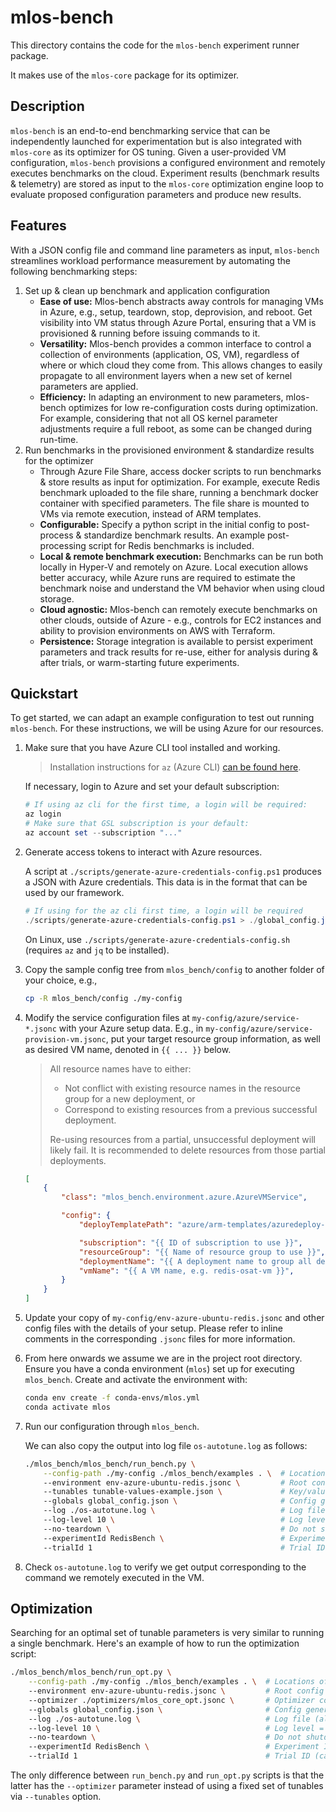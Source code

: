 # mlos-bench

This directory contains the code for the `mlos-bench` experiment runner package.

It makes use of the `mlos-core` package for its optimizer.

## Description

`mlos-bench` is an end-to-end benchmarking service that can be independently launched for experimentation but is also integrated with `mlos-core` as its optimizer for OS tuning.
 Given a user-provided VM configuration, `mlos-bench` provisions a configured environment and remotely executes benchmarks on the cloud.
 Experiment results (benchmark results & telemetry) are stored as input to the `mlos-core` optimization engine loop to evaluate proposed configuration parameters and produce new results.

## Features

With a JSON config file and command line parameters as input, `mlos-bench` streamlines workload performance measurement by automating the following benchmarking steps:

1. Set up & clean up benchmark and application configuration
    - **Ease of use:** Mlos-bench abstracts away controls for managing VMs in Azure, e.g., setup, teardown, stop, deprovision, and reboot. Get visibility into VM status through Azure Portal, ensuring that a VM is provisioned & running before issuing commands to it.
    - **Versatility:** Mlos-bench provides a common interface to control a collection of environments (application, OS, VM), regardless of where or which cloud they come from. This allows changes to easily propagate to all environment layers when a new set of kernel parameters are applied.
    - **Efficiency:** In adapting an environment to new parameters, mlos-bench optimizes for low re-configuration costs during optimization. For example, considering that not all OS kernel parameter adjustments require a full reboot, as some can be changed during run-time.
2. Run benchmarks in the provisioned environment & standardize results for the optimizer
    - Through Azure File Share, access docker scripts to run benchmarks & store results as input for optimization. For example, execute Redis benchmark uploaded to the file share, running a benchmark docker container with specified parameters. The file share is mounted to VMs via remote execution, instead of ARM templates.
    - **Configurable:** Specify a python script in the initial config to post-process & standardize benchmark results. An example post-processing script for Redis benchmarks is included.
    - **Local & remote benchmark execution:** Benchmarks can be run both locally in Hyper-V and remotely on Azure. Local execution allows better accuracy, while Azure runs are required to estimate the benchmark noise and understand the VM behavior when using cloud storage.
    - **Cloud agnostic:** Mlos-bench can remotely execute benchmarks on other clouds, outside of Azure - e.g., controls for EC2 instances and ability to provision environments on AWS with Terraform.
    - **Persistence:** Storage integration is available to persist experiment parameters and track results for re-use, either for analysis during & after trials, or warm-starting future experiments.

## Quickstart

To get started, we can adapt an example configuration to test out running `mlos-bench`.
For these instructions, we will be using Azure for our resources.

1. Make sure that you have Azure CLI tool installed and working.

    > Installation instructions for `az` (Azure CLI) [can be found here](https://docs.microsoft.com/en-us/cli/azure/install-azure-cli).

    If necessary, login to Azure and set your default subscription:

    ```powershell
    # If using az cli for the first time, a login will be required:
    az login
    # Make sure that GSL subscription is your default:
    az account set --subscription "..."
    ```

2. Generate access tokens to interact with Azure resources.

    A script at `./scripts/generate-azure-credentials-config.ps1` produces a JSON with Azure credentials.
    This data is in the format that can be used by our framework.

    ```powershell
    # If using for the az cli first time, a login will be required
    ./scripts/generate-azure-credentials-config.ps1 > ./global_config.json
    ```

    On Linux, use `./scripts/generate-azure-credentials-config.sh` (requires `az` and `jq` to be installed).

3. Copy the sample config tree from `mlos_bench/config` to another folder of your choice, e.g.,

    ```sh
    cp -R mlos_bench/config ./my-config
    ```

4. Modify the service configuration files at `my-config/azure/service-*.jsonc` with your Azure setup data.
E.g., in `my-config/azure/service-provision-vm.jsonc`, put your target resource group information, as well as desired VM name, denoted in `{{ ... }}` below.

    > All resource names have to either:
    >
    > - Not conflict with existing resource names in the resource group for a new deployment, or
    > - Correspond to existing resources from a previous successful deployment.
    >
    > Re-using resources from a partial, unsuccessful deployment will likely fail. It is recommended to delete resources from those partial deployments.

    ```json
    [
        {
            "class": "mlos_bench.environment.azure.AzureVMService",

            "config": {
                "deployTemplatePath": "azure/arm-templates/azuredeploy-ubuntu-vm.jsonc",

                "subscription": "{{ ID of subscription to use }}",
                "resourceGroup": "{{ Name of resource group to use }}",
                "deploymentName": "{{ A deployment name to group all deployments under, e.g. redis-os-autotune-001 }}",
                "vmName": "{{ A VM name, e.g. redis-osat-vm }}",
            }
        }
    ]
    ```

5. Update your copy of `my-config/env-azure-ubuntu-redis.jsonc` and other config files with the details of your setup.
Please refer to inline comments in the corresponding `.jsonc` files for more information.

6. From here onwards we assume we are in the project root directory.
Ensure you have a conda environment (`mlos`) set up for executing `mlos_bench`.
Create and activate the environment with:

    ```sh
    conda env create -f conda-envs/mlos.yml
    conda activate mlos
    ```

7. Run our configuration through `mlos_bench`.

    We can also copy the output into log file `os-autotune.log` as follows:

    ```sh
    ./mlos_bench/mlos_bench/run_bench.py \
        --config-path ./my-config ./mlos_bench/examples . \  # Locations of config files and scripts
        --environment env-azure-ubuntu-redis.jsonc \         # Root config (location relative to --config-path)
        --tunables tunable-values-example.json \             # Key/value pairs of tunable parameters. Uses --config-path
        --globals global_config.json \                       # Config generated at step 2. Uses --config-path
        --log ./os-autotune.log \                            # Log file (also prints to stdout)
        --log-level 10 \                                     # Log level = DEBUG
        --no-teardown \                                      # Do not shutdown/deprovision a VM
        --experimentId RedisBench \                          # Experiment ID (can be in global_config.json)
        --trialId 1                                          # Trial ID (can come from the persistent storage service)
    ```

8. Check `os-autotune.log` to verify we get output corresponding to the command we remotely executed in the VM.

## Optimization

Searching for an optimal set of tunable parameters is very similar to running a single benchmark.
Here's an example of how to run the optimization script:

```sh
./mlos_bench/mlos_bench/run_opt.py \
    --config-path ./my-config ./mlos_bench/examples . \  # Locations of config files and scripts
    --environment env-azure-ubuntu-redis.jsonc \         # Root config (location relative to --config-path)
    --optimizer ./optimizers/mlos_core_opt.jsonc \       # Optimizer config (relative to --config-path)
    --globals global_config.json \                       # Config generated at step 2. Uses --config-path
    --log ./os-autotune.log \                            # Log file (also prints to stdout)
    --log-level 10 \                                     # Log level = DEBUG
    --no-teardown \                                      # Do not shutdown/deprovision a VM
    --experimentId RedisBench \                          # Experiment ID (can be in global_config.json)
    --trialId 1                                          # Trial ID (can come from the persistent storage service)
```

The only difference between `run_bench.py` and `run_opt.py` scripts is that the latter has the `--optimizer` parameter instead of using a fixed set of tunables via `--tunables` option.
